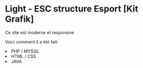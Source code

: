 <h1>Light - ESC structure Esport [Kit Grafik]</h1>

<p>Ce site est moderne et responsive</p>

<p>Voici comment il a été fait:</p>
<li>PHP / MYSQL</li>
<li>HTML / CSS</li>
<li>JAVA</li>
